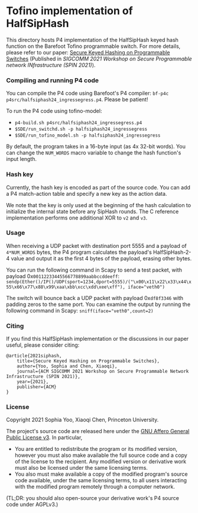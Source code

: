 # Tofino implementation of HalfSipHash

This directory hosts P4 implementation of the HalfSipHash keyed hash function on the Barefoot Tofino programmable switch. For more details, please refer to our paper: [Secure Keyed Hashing on Programmable Switches](https://doi.org/10.1145/3472873.3472881) (Published in *SIGCOMM 2021 Workshop on Secure Programmable network INfrastructure (SPIN 2021)*).

### Compiling and running P4 code

You can compile the P4 code using Barefoot's P4 compiler: `bf-p4c p4src/halfsiphash24_ingressegress.p4`. Please be patient! 

To run the P4 code using tofino-model:
* `p4-build.sh p4src/halfsiphash24_ingressegress.p4`
* `$SDE/run_switchd.sh -p halfsiphash24_ingressegress`
* `$SDE/run_tofino_model.sh -p halfsiphash24_ingressegress`

By default, the program takes in a 16-byte input (as 4x 32-bit words). You can change the `NUM_WORDS` macro variable to change the hash function's input length.

### Hash key

Currently, the hash key is encoded as part of the source code. You can add a P4 match-action table and specify a new key as the action data. 

We note that the key is only used at the beginning of the hash calculation to initialize the internal state before any SipHash rounds. The C reference implementation performs one additional XOR to `v2` and `v3`.

### Usage

When receiving a UDP packet with destination port 5555 and a payload  of `4*NUM_WORDS` bytes, the P4 program calculates the payload's HalfSipHash-2-4 value and output it as the first 4 bytes of the payload, erasing other bytes.

You can run the following command in Scapy to send a test packet, with payload 0x`00112233445566778899aabbccddeeff`:
`sendp(Ether()/IP()/UDP(sport=1234,dport=5555)/("\x00\x11\x22\x33\x44\x55\x66\x77\x88\x99\xaa\xbb\xcc\xdd\xee\xff"), iface="veth0")`

The switch will bounce back a UDP packet with payload 0x`df8f3346` with padding zeros to the same port. You can examine the output by running the following command in Scapy:
`sniff(iface="veth0",count=2)`


### Citing
If you find this HalfSipHash implementation or the discussions in our paper useful, please consider citing:

    @article{2021siphash,
        title={Secure Keyed Hashing on Programmable Switches},
        author={Yoo, Sophia and Chen, Xiaoqi},
        journal={ACM SIGCOMM 2021 Workshop on Secure Programmable Network Infrastructure (SPIN 2021)},
        year={2021},
        publisher={ACM}
    }

### License

Copyright 2021 Sophia Yoo, Xiaoqi Chen, Princeton University.

The project's source code are released here under the [GNU Affero General Public License v3](https://www.gnu.org/licenses/agpl-3.0.html). In particular,
- You are entitled to redistribute the program or its modified version, however you must also make available the full source code and a copy of the license to the recipient. Any modified version or derivative work must also be licensed under the same licensing terms.
- You also must make available a copy of the modified program's source code available, under the same licensing terms, to all users interacting with the modified program remotely through a computer network.

(TL;DR: you should also open-source your derivative work's P4 source code under AGPLv3.)